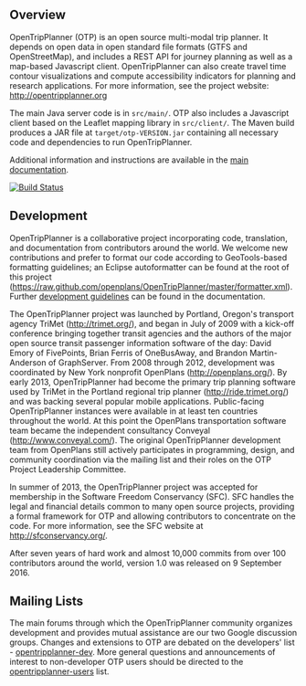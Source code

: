 ## Overview

OpenTripPlanner (OTP) is an open source multi-modal trip planner. It depends on open data in open standard file formats (GTFS and OpenStreetMap), and includes a REST API for journey planning as well as a map-based Javascript client. OpenTripPlanner can also create travel time contour visualizations and compute accessibility indicators for planning and research applications. For more information, see the project website: http://opentripplanner.org

The main Java server code is in `src/main/`. OTP also includes a Javascript client based on the Leaflet mapping library in `src/client/`. The Maven build produces a JAR file at `target/otp-VERSION.jar` containing all necessary code and dependencies to run OpenTripPlanner.

Additional information and instructions are available in the [main documentation](http://opentripplanner.readthedocs.org/en/latest/).

[![Build Status](https://travis-ci.org/opentripplanner/OpenTripPlanner.svg?branch=master)](https://travis-ci.org/opentripplanner/OpenTripPlanner)

## Development 

OpenTripPlanner is a collaborative project incorporating code, translation, and documentation from contributors around the world. We welcome new contributions and prefer to format our code according to GeoTools-based formatting guidelines; an Eclipse autoformatter can be found at the root of this project (https://raw.github.com/openplans/OpenTripPlanner/master/formatter.xml). Further [development guidelines](http://opentripplanner.readthedocs.org/en/latest/Developers-Guide/) can be found in the documentation.

The OpenTripPlanner project was launched by Portland, Oregon's transport agency TriMet (http://trimet.org/), and began in July of 2009 with a kick-off conference bringing together transit agencies and the authors of the major open source transit passenger information software of the day: David Emory of FivePoints, Brian Ferris of OneBusAway, and Brandon Martin-Anderson of GraphServer. From 2008 through 2012, development was coordinated by New York nonprofit OpenPlans (http://openplans.org/). By early 2013, OpenTripPlanner had become the primary trip planning software used by TriMet in the Portland regional trip planner (http://ride.trimet.org/) and was backing several popular mobile applications. Public-facing OpenTripPlanner instances were available in at least ten countries throughout the world. At this point the OpenPlans transportation software team became the independent consultancy Conveyal (http://www.conveyal.com/). The original OpenTripPlanner development team from OpenPlans still actively participates in programming, design, and community coordination via the mailing list and their roles on the OTP Project Leadership Committee.

In summer of 2013, the OpenTripPlanner project was accepted for membership in the Software Freedom Conservancy (SFC). SFC handles the legal and financial details common to many open source projects, providing a formal framework for OTP and allowing contributors to concentrate on the code. For more information, see the SFC website at http://sfconservancy.org/.

After seven years of hard work and almost 10,000 commits from over 100 contributors around the world, version 1.0 was released on 9 September 2016.


## Mailing Lists

The main forums through which the OpenTripPlanner community organizes development and provides mutual assistance are our two Google discussion groups. Changes and extensions to OTP are debated on the developers' list - [opentripplanner-dev](https://groups.google.com/forum/#!forum/opentripplanner-dev). More general questions and announcements of interest to non-developer OTP users should be directed to the [opentripplanner-users](https://groups.google.com/forum/#!forum/opentripplanner-users) list.
